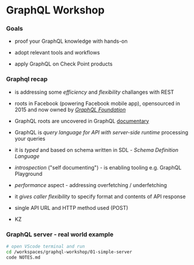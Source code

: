 # GraphQL Workshop

### Goals
* proof your GraphQL knowledge with hands-on

* adopt relevant tools and workflows

* apply GraphQL on Check Point products


### Graphql recap
* is addressing some *efficiency* and *flexibility* challanges with REST

* roots in Facebook (powering Facebook mobile app), opensourced in 2015 and now owned by [*GraphQL Foundation*](https://graphql.org/foundation/)

* GraphQL roots are uncovered in GraphQL [documentary](https://www.youtube.com/watch?v=783ccP__No8)

* GraphQL is *query language for API with server-side runtime* processing your queries

* it is *typed* and based on schema written in SDL - *Schema Definition Language*

* *introspection* ("self documenting") - is enabling tooling e.g. GraphQL Playground

* *performance* aspect - addressing overfetching / underfetching

* it *gives caller flexibility* to specify format and contents of API response

* single API URL and HTTP method used (POST)

* KZ


### GraphQL server - real world example

```bash
# open VScode terminal and run
cd /workspaces/graphql-workshop/01-simple-server
code NOTES.md
```